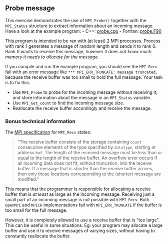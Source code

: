 ## Probe message

This exercise demonstrates the use of `MPI_Probe()` together with the `MPI_Status` structure
to extract information about an incoming message. Have a look at the example program:
    - C++: [probe.cpp](probe.cpp)
    - Fortran: [probe.F90](probe.F90)

This program is intended to be ran with (at least) 2 MPI processes. Process with rank 1
generates a message of random length and sends it to rank 0. Rank 0 wants to receive this message,
however it does *not know much memory it needs to allocate for the message*.

If you compile and run the example program, you should see the `MPI_Recv` fail
with an error message like `*** MPI_ERR_TRUNCATE: message truncated`,
because the receive buffer was too small to hold the full message. Your task is to fix this:
- Use `MPI_Probe` to probe for the incoming message without receiving it,
and store information about the message in an `MPI_Status` variable.
- Use `MPI_Get_count` to find the incoming message size.
- Reallocate the receive buffer accordingly and receive the message.


### Bonus technical information

The [MPI specification](https://www.mpi-forum.org/) for `MPI_Recv` states:

>"The receive buffer consists of the storage containing `count` consecutive elements of the
type specified by `datatype`, starting at address `buf`. The length of the received message must
be less than or equal to the length of the receive buffer. An overflow error occurs if all
incoming data does not fit, without truncation, into the receive buffer.
If a message that is shorter than the receive buffer arrives, then only those locations
corresponding to the (shorter) message are modified."

This means that the programmer is responsible for allocating a receive buffer that is *at least*
as large as the incoming message. Receiving just a small part of an incoming message is not possible with `MPI_Recv`.
Both `OpenMPI` and `MPICH` implementations fail with `MPI_ERR_TRUNCATE` if the buffer is too small for the full message.

However, it is completely allowed to use a receive buffer that is "too large". This can be useful in some situations.
Eg: your program may allocate a large buffer and use it to receive messages of varying sizes,
without having to constantly reallocate the buffer.
